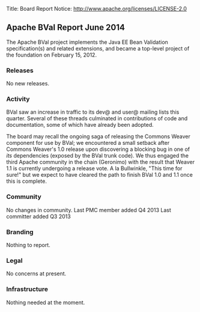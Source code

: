 Title: Board Report
Notice: http://www.apache.org/licenses/LICENSE-2.0

## Apache BVal Report June 2014 ##

The Apache BVal project implements the Java EE Bean Validation specification(s)
and related extensions, and became a top-level project of the foundation on
February 15, 2012.

### Releases ###
No new releases.

### Activity ###
BVal saw an increase in traffic to its dev@ and user@ mailing lists this
quarter. Several of these threads culminated in contributions of code and
documentation, some of which have already been adopted.

The board may recall the ongoing saga of releasing the Commons Weaver
component for use by BVal; we encountered a small setback after Commons Weaver's 1.0 
release upon discovering a blocking bug in one of *its* dependencies (exposed by
the BVal trunk code). We thus engaged the third Apache community in the chain 
(Geronimo) with the result that Weaver 1.1 is currently undergoing a release 
vote. A la Bullwinkle, "This time for sure!" but we expect to have cleared
the path to finish BVal 1.0 and 1.1 once this is complete.

### Community  ###
No changes in community.
Last PMC member added Q4 2013
Last committer added Q3 2013

### Branding ###
Nothing to report.

### Legal ###
No concerns at present.

### Infrastructure ###
Nothing needed at the moment.
